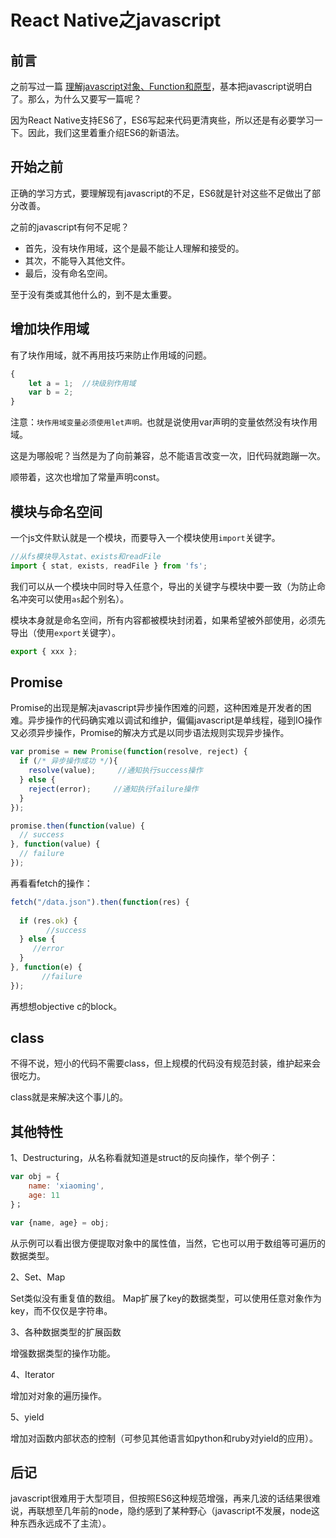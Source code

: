 # React Native之javascript

## 前言

之前写过一篇 [理解javascript对象、Function和原型](https://github.com/xuwening/blog/blob/master/mdFile/%E7%90%86%E8%A7%A3javascript%E5%AF%B9%E8%B1%A1%E3%80%81Function%E5%92%8C%E5%8E%9F%E5%9E%8B.md)，基本把javascript说明白了。那么，为什么又要写一篇呢？

因为React Native支持ES6了，ES6写起来代码更清爽些，所以还是有必要学习一下。因此，我们这里着重介绍ES6的新语法。

## 开始之前

正确的学习方式，要理解现有javascript的不足，ES6就是针对这些不足做出了部分改善。

之前的javascript有何不足呢？

* 首先，没有块作用域，这个是最不能让人理解和接受的。
* 其次，不能导入其他文件。
* 最后，没有命名空间。

至于没有类或其他什么的，到不是太重要。

## 增加块作用域

有了块作用域，就不再用技巧来防止作用域的问题。

```js
{
	let a = 1;  //块级别作用域
	var b = 2;
}
```

注意：`块作用域变量必须使用let声明。`也就是说使用var声明的变量依然没有块作用域。

这是为哪般呢？当然是为了向前兼容，总不能语言改变一次，旧代码就跑蹦一次。

顺带着，这次也增加了常量声明const。

## 模块与命名空间

一个js文件默认就是一个模块，而要导入一个模块使用`import`关键字。

```js
//从fs模块导入stat、exists和readFile
import { stat, exists, readFile } from 'fs';
```

我们可以从一个模块中同时导入任意个，导出的关键字与模块中要一致（为防止命名冲突可以使用`as`起个别名）。

模块本身就是命名空间，所有内容都被模块封闭着，如果希望被外部使用，必须先导出（使用`export`关键字）。

```js
export { xxx };
```

## Promise

Promise的出现是解决javascript异步操作困难的问题，这种困难是开发者的困难。异步操作的代码确实难以调试和维护，偏偏javascript是单线程，碰到IO操作又必须异步操作，Promise的解决方式是以同步语法规则实现异步操作。

```js
var promise = new Promise(function(resolve, reject) {
  if (/* 异步操作成功 */){
    resolve(value);		//通知执行success操作
  } else {
    reject(error);     //通知执行failure操作
  }
});

promise.then(function(value) {
  // success
}, function(value) {
  // failure
});
```

再看看fetch的操作：

```js
fetch("/data.json").then(function(res) {
  
  if (res.ok) {
  		//success
  } else {
     //error
  }
}, function(e) {
	   //failure
});
```

再想想objective c的block。

## class

不得不说，短小的代码不需要class，但上规模的代码没有规范封装，维护起来会很吃力。

class就是来解决这个事儿的。

## 其他特性

1、Destructuring，从名称看就知道是struct的反向操作，举个例子：

```js
var obj = {
	name: 'xiaoming',
	age: 11
}；

var {name, age} = obj;
```

从示例可以看出很方便提取对象中的属性值，当然，它也可以用于数组等可遍历的数据类型。

2、Set、Map

Set类似没有重复值的数组。
Map扩展了key的数据类型，可以使用任意对象作为key，而不仅仅是字符串。

3、各种数据类型的扩展函数

增强数据类型的操作功能。

4、Iterator

增加对对象的遍历操作。

5、yield

增加对函数内部状态的控制（可参见其他语言如python和ruby对yield的应用）。

## 后记

javascript很难用于大型项目，但按照ES6这种规范增强，再来几波的话结果很难说，再联想至几年前的node，隐约感到了某种野心（javascript不发展，node这种东西永远成不了主流）。


